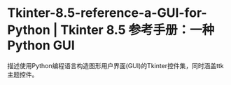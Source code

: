 # Tkinter-8.5-reference-a-GUI-for-Python | Tkinter 8.5 参考手册：一种 Python GUI


描述使用Python编程语言构造图形用户界面(GUI)的Tkinter控件集，同时涵盖ttk主题控件。